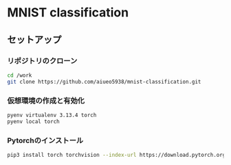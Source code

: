 # MNIST classification

## セットアップ

### リポジトリのクローン
```bash
cd /work
git clone https://github.com/aiueo5938/mnist-classification.git
```
### 仮想環境の作成と有効化
```bash
pyenv virtualenv 3.13.4 torch
pyenv local torch
```
### Pytorchのインストール
```bash
pip3 install torch torchvision --index-url https://download.pytorch.org/whl/cu126
```